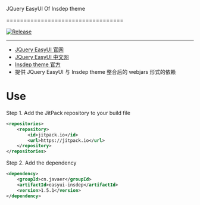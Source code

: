 JQuery EasyUI Of Insdep theme

==================================

[![Release](https://jitpack.io/v/cn.javaer/easyui-insdep.svg)](https://jitpack.io/#cn.javaer/easyui-insdep)

----------------------------------

* [JQuery EasyUI 官网](http://www.jeasyui.com/index.php)
* [JQuery EasyUI 中文网](http://www.jeasyui.net/)
* [Insdep theme 官方](https://www.insdep.com/)
* 提供 JQuery EasyUI 与 Insdep theme 整合后的 webjars 形式的依赖

# Use
Step 1. Add the JitPack repository to your build file
```xml
<repositories>
    <repository>
        <id>jitpack.io</id>
        <url>https://jitpack.io</url>
    </repository>
</repositories>
```

Step 2. Add the dependency
```xml
<dependency>
    <groupId>cn.javaer</groupId>
    <artifactId>easyui-insdep</artifactId>
    <version>1.5.1</version>
</dependency>
```
